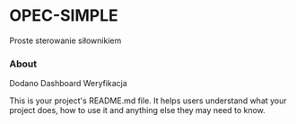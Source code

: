 OPEC-SIMPLE
===========

Proste sterowanie siłownikiem 

### About

Dodano Dashboard
Weryfikacja 

This is your project's README.md file. It helps users understand what your
project does, how to use it and anything else they may need to know.